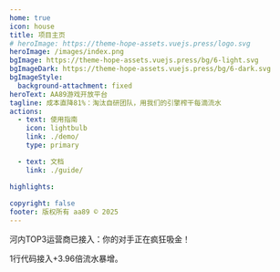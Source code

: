 ```yaml
---
home: true
icon: house
title: 项目主页
# heroImage: https://theme-hope-assets.vuejs.press/logo.svg
heroImage: /images/index.png
bgImage: https://theme-hope-assets.vuejs.press/bg/6-light.svg
bgImageDark: https://theme-hope-assets.vuejs.press/bg/6-dark.svg
bgImageStyle:
  background-attachment: fixed
heroText: AA89游戏开放平台
tagline: 成本直降81%：淘汰自研团队，用我们的引擎榨干每滴流水
actions:
  - text: 使用指南
    icon: lightbulb
    link: ./demo/
    type: primary

  - text: 文档
    link: ./guide/

highlights:
 
copyright: false
footer: 版权所有 aa89 © 2025 
---
```


河内TOP3运营商已接入：你的对手正在疯狂吸金！

1行代码接入+3.96倍流水暴增。

